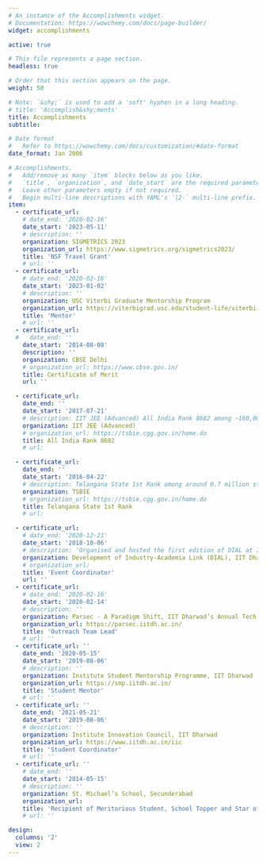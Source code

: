 ```yaml
---
# An instance of the Accomplishments widget.
# Documentation: https://wowchemy.com/docs/page-builder/
widget: accomplishments

active: true

# This file represents a page section.
headless: true

# Order that this section appears on the page.
weight: 50

# Note: `&shy;` is used to add a 'soft' hyphen in a long heading.
# title: 'Accomplish&shy;ments'
title: Accomplishments
subtitle:

# Date format
#   Refer to https://wowchemy.com/docs/customization/#date-format
date_format: Jan 2006

# Accomplishments.
#   Add/remove as many `item` blocks below as you like.
#   `title`, `organization`, and `date_start` are the required parameters.
#   Leave other parameters empty if not required.
#   Begin multi-line descriptions with YAML's `|2-` multi-line prefix.
item:
  - certificate_url: 
    # date_end: '2020-02-16'
    date_start: '2023-05-11'
    # description: ''
    organization: SIGMETRICS 2023
    organization_url: https://www.sigmetrics.org/sigmetrics2023/
    title: 'NSF Travel Grant'
    # url: ''
  - certificate_url: 
    # date_end: '2020-02-16'
    date_start: '2023-01-02'
    # description: ''
    organization: USC Viterbi Graduate Mentorship Program
    organization_url: https://viterbigrad.usc.edu/student-life/viterbi-mentorship/
    title: 'Mentor'
    # url: ''
  - certificate_url: 
  #   date_end: ''
    date_start: '2014-08-08'
    description: ''
    organization: CBSE Delhi
    # organization_url: https://www.cbse.gov.in/
    title: Certificate of Merit
    url: ''

  - certificate_url: 
    date_end: ''
    date_start: '2017-07-21'
    # description: IIT JEE (Advanced) All India Rank 8682 among ∼160,000 candidates
    organization: IIT JEE (Advanced) 
    # organization_url: https://tsbie.cgg.gov.in/home.do
    title: All India Rank 8682
    # url: 

  - certificate_url: 
    date_end: ''
    date_start: '2016-04-22'
    # description: Telangana State 1st Rank among around 0.7 million students in first year intermediate examination and under top ten ranks in second year intermediate examination
    organization: TSBIE 
    # organization_url: https://tsbie.cgg.gov.in/home.do
    title: Telangana State 1st Rank
    # url: 

  - certificate_url: 
    # date_end: '2020-12-21'
    date_start: '2018-10-06'
    # description: 'Organised and hosted the first edition of DIAL at IIT Dharwad, leading a student team consisting of 10 students in coordination with 3 faculty members'
    organization: Development of Industry-Academia Link (DIAL), IIT Dharwad
    # organization_url: 
    title: 'Event Coordinator'
    url: ''
  - certificate_url: 
    # date_end: '2020-02-16'
    date_start: '2020-02-14'
    # description: ''
    organization: Parsec - A Paradigm Shift, IIT Dharwad’s Annual Tech Fest
    organization_url: https://parsec.iitdh.ac.in/
    title: 'Outreach Team Lead'
    # url: ''
  - certificate_url: '' 
    date_end: '2020-05-15'
    date_start: '2019-08-06'
    # description: ''
    organization: Institute Student Mentorship Programme, IIT Dharwad
    organization_url: https://smp.iitdh.ac.in/
    title: 'Student Mentor'
    # url: ''
  - certificate_url: '' 
    date_end: '2021-05-21'
    date_start: '2019-08-06'
    # description: ''
    organization: Institute Innovation Council, IIT Dharwad
    organization_url: https://www.iitdh.ac.in/iic
    title: 'Student Coordinator'
    # url: ''
  - certificate_url: '' 
    # date_end: ''
    date_start: '2014-05-15'
    # description: ''
    organization: St. Michael’s School, Secunderabad
    organization_url: 
    title: 'Recipient of Meritorious Student, School Topper and Star of Stars awards'
    # url: ''

design:
  columns: '2'
  view: 2
---
```

